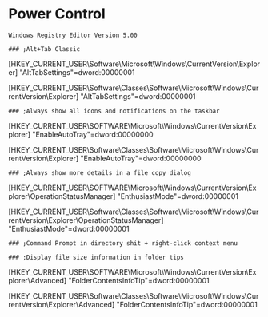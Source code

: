 # Power Control

```
Windows Registry Editor Version 5.00  

### ;Alt+Tab Classic
```
[HKEY_CURRENT_USER\Software\Microsoft\Windows\CurrentVersion\Explorer]
"AltTabSettings"=dword:00000001

[HKEY_CURRENT_USER\Software\Classes\Software\Microsoft\Windows\CurrentVersion\Explorer]
"AltTabSettings"=dword:00000001
```
### ;Always show all icons and notifications on the taskbar
```
[HKEY_CURRENT_USER\SOFTWARE\Microsoft\Windows\CurrentVersion\Explorer]
"EnableAutoTray"=dword:00000000

[HKEY_CURRENT_USER\Software\Classes\Software\Microsoft\Windows\CurrentVersion\Explorer]
"EnableAutoTray"=dword:00000000
```
### ;Always show more details in a file copy dialog
```
[HKEY_CURRENT_USER\SOFTWARE\Microsoft\Windows\CurrentVersion\Explorer\OperationStatusManager]
"EnthusiastMode"=dword:00000001

[HKEY_CURRENT_USER\Software\Classes\Software\Microsoft\Windows\CurrentVersion\Explorer\OperationStatusManager]
"EnthusiastMode"=dword:00000001
```
### ;Command Prompt in directory shit + right-click context menu

### ;Display file size information in folder tips
```
[HKEY_CURRENT_USER\SOFTWARE\Microsoft\Windows\CurrentVersion\Explorer\Advanced]
"FolderContentsInfoTip"=dword:00000001

[HKEY_CURRENT_USER\Software\Classes\Software\Microsoft\Windows\CurrentVersion\Explorer\Advanced]
"FolderContentsInfoTip"=dword:00000001
```
